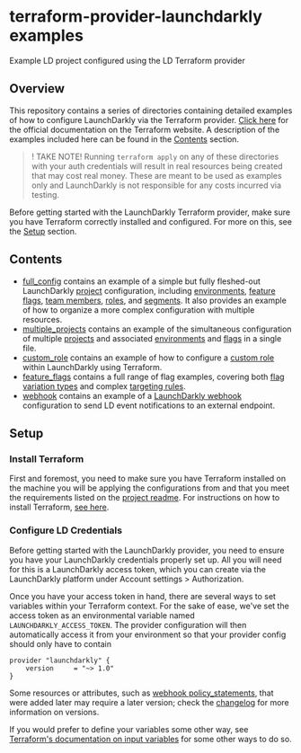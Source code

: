 # terraform-provider-launchdarkly examples
Example LD project configured using the LD Terraform provider

## Overview
This repository contains a series of directories containing detailed examples of how to configure LaunchDarkly via the Terraform provider. [Click here](https://www.terraform.io/docs/providers/launchdarkly/index.html) for the official documentation on the Terraform website. A description of the examples included here can be found in the [Contents](#contents) section.

> ! TAKE NOTE! Running `terraform apply` on any of these directories with your auth credentials will result in real resources being created that may cost real money. These are meant to be used as examples only and LaunchDarkly is not responsible for any costs incurred via testing.

Before getting started with the LaunchDarkly Terraform provider, make sure you have Terraform correctly installed and configured. For more on this, see the [Setup](#setup) section.

## Contents
- [full_config](./full_config) contains an example of a simple but fully fleshed-out LaunchDarkly [project](https://docs.launchdarkly.com/home/managing-flags/projects) configuration, including [environments](https://docs.launchdarkly.com/home/managing-flags/environments), [feature flags](https://docs.launchdarkly.com/home/managing-flags), [team members](https://docs.launchdarkly.com/home/account-security/managing-your-team), [roles](https://docs.launchdarkly.com/home/account-security/custom-roles), and [segments](https://docs.launchdarkly.com/home/managing-users/segments). It also provides an example of how to organize a more complex configuration with multiple resources.
- [multiple_projects](./multiple_projects) contains an example of the simultaneous configuration of multiple [projects](https://docs.launchdarkly.com/home/managing-flags/projects) and associated [environments](https://docs.launchdarkly.com/home/managing-flags/environments) and [flags](https://docs.launchdarkly.com/home/managing-flags) in a single file.
- [custom_role](./custom_role) contains an example of how to configure a [custom role](https://docs.launchdarkly.com/home/account-security/custom-roles) within LaunchDarkly using Terraform. 
- [feature_flags](./feature_flags) contains a full range of flag examples, covering both [flag variation types](https://docs.launchdarkly.com/home/managing-flags/flag-variations) and complex [targeting rules](https://docs.launchdarkly.com/home/managing-flags/targeting-users).
- [webhook](./webhook) contains an example of a [LaunchDarkly webhook](https://docs.launchdarkly.com/integrations/webhooks) configuration to send LD event notifications to an external endpoint.

## Setup

### Install Terraform
First and foremost, you need to make sure you have Terraform installed on the machine you will be applying the configurations from and that you meet the requirements listed on the [project readme](https://github.com/terraform-providers/terraform-provider-launchdarkly#requirements). For instructions on how to install Terraform, [see here](https://learn.hashicorp.com/terraform/getting-started/install.html).

### Configure LD Credentials
Before getting started with the LaunchDarkly provider, you need to ensure you have your LaunchDarkly credentials properly set up. All you will need for this is a LaunchDarkly access token, which you can create via the LaunchDarkly platform under Account settings > Authorization. 

Once you have your access token in hand, there are several ways to set variables within your Terraform context. For the sake of ease, we've set the access token as an environmental variable named `LAUNCHDARKLY_ACCESS_TOKEN`. The provider configuration will then automatically access it from your environment so that your provider config should only have to contain
```
provider "launchdarkly" {
    version     = "~> 1.0"
}
```
Some resources or attributes, such as [webhook policy_statements](./webhook/example.tf), that were added later may require a later version; check the [changelog](https://github.com/terraform-providers/terraform-provider-launchdarkly/blob/master/CHANGELOG.md) for more information on versions. 

If you would prefer to define your variables some other way, see [Terraform's documentation on input variables](https://learn.hashicorp.com/terraform/getting-started/variables) for some other ways to do so.

